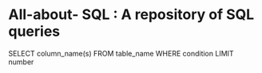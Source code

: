 # All-about- SQL : A repository of SQL queries

SELECT column_name(s)
FROM table_name
WHERE condition
LIMIT number
